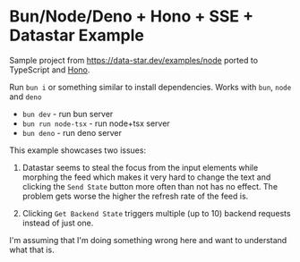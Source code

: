 # Bun/Node/Deno + Hono + SSE + Datastar Example

Sample project from https://data-star.dev/examples/node ported
to TypeScript and [Hono](https://hono.dev/).

Run `bun i` or something similar to install dependencies. Works with `bun`, `node` and `deno`

* `bun dev` - run bun server
* `bun run node-tsx` - run node+tsx server
* `bun deno` - run deno server

This example showcases two issues:

1. Datastar seems to steal the focus from the input elements while morphing the feed
   which makes it very hard to change the text and clicking the `Send State` button
   more often than not has no effect. The problem gets worse the higher the refresh rate
   of the feed is.

2. Clicking `Get Backend State` triggers multiple (up to 10) backend requests instead
   of just one.

I'm assuming that I'm doing something wrong here and want to understand what that is.